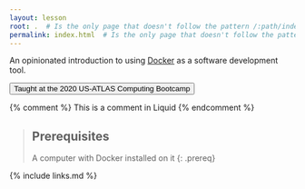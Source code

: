 ```yaml
---
layout: lesson
root: .  # Is the only page that doesn't follow the pattern /:path/index.html
permalink: index.html  # Is the only page that doesn't follow the pattern /:path/index.html
---
```

An opinionated introduction to using [Docker](https://www.docker.com/) as a software
development tool.

<p class="text-center">
  <a href="https://matthewfeickert.github.io/usatlas-computing-bootcamp-2020/" target=_blank>
    <button type="button" class="btn btn-info">Taught at the 2020 US-ATLAS Computing Bootcamp</button>
  </a>
</p>


<!-- this is an html comment -->

{% comment %} This is a comment in Liquid {% endcomment %}

> ## Prerequisites
>
> A computer with Docker installed on it
{: .prereq}

{% include links.md %}
